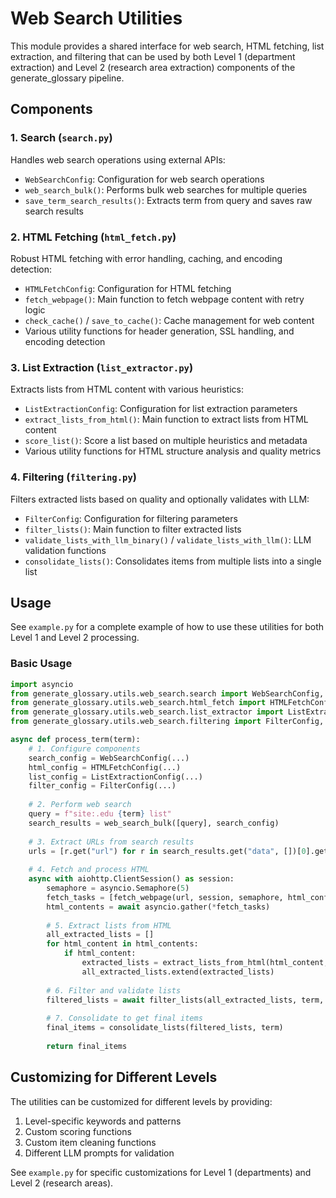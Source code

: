 # Web Search Utilities

This module provides a shared interface for web search, HTML fetching, list extraction, and filtering that can be used by both Level 1 (department extraction) and Level 2 (research area extraction) components of the generate_glossary pipeline.

## Components

### 1. Search (`search.py`)

Handles web search operations using external APIs:

- `WebSearchConfig`: Configuration for web search operations
- `web_search_bulk()`: Performs bulk web searches for multiple queries
- `save_term_search_results()`: Extracts term from query and saves raw search results

### 2. HTML Fetching (`html_fetch.py`)

Robust HTML fetching with error handling, caching, and encoding detection:

- `HTMLFetchConfig`: Configuration for HTML fetching
- `fetch_webpage()`: Main function to fetch webpage content with retry logic
- `check_cache()` / `save_to_cache()`: Cache management for web content
- Various utility functions for header generation, SSL handling, and encoding detection

### 3. List Extraction (`list_extractor.py`)

Extracts lists from HTML content with various heuristics:

- `ListExtractionConfig`: Configuration for list extraction parameters
- `extract_lists_from_html()`: Main function to extract lists from HTML content
- `score_list()`: Score a list based on multiple heuristics and metadata
- Various utility functions for HTML structure analysis and quality metrics

### 4. Filtering (`filtering.py`)

Filters extracted lists based on quality and optionally validates with LLM:

- `FilterConfig`: Configuration for filtering parameters
- `filter_lists()`: Main function to filter extracted lists
- `validate_lists_with_llm_binary()` / `validate_lists_with_llm()`: LLM validation functions
- `consolidate_lists()`: Consolidates items from multiple lists into a single list

## Usage

See `example.py` for a complete example of how to use these utilities for both Level 1 and Level 2 processing.

### Basic Usage

```python
import asyncio
from generate_glossary.utils.web_search.search import WebSearchConfig, web_search_bulk
from generate_glossary.utils.web_search.html_fetch import HTMLFetchConfig, fetch_webpage
from generate_glossary.utils.web_search.list_extractor import ListExtractionConfig, extract_lists_from_html
from generate_glossary.utils.web_search.filtering import FilterConfig, filter_lists, consolidate_lists

async def process_term(term):
    # 1. Configure components
    search_config = WebSearchConfig(...)
    html_config = HTMLFetchConfig(...)
    list_config = ListExtractionConfig(...)
    filter_config = FilterConfig(...)
    
    # 2. Perform web search
    query = f"site:.edu {term} list"
    search_results = web_search_bulk([query], search_config)
    
    # 3. Extract URLs from search results
    urls = [r.get("url") for r in search_results.get("data", [])[0].get("results", [])]
    
    # 4. Fetch and process HTML
    async with aiohttp.ClientSession() as session:
        semaphore = asyncio.Semaphore(5)
        fetch_tasks = [fetch_webpage(url, session, semaphore, html_config) for url in urls]
        html_contents = await asyncio.gather(*fetch_tasks)
        
        # 5. Extract lists from HTML
        all_extracted_lists = []
        for html_content in html_contents:
            if html_content:
                extracted_lists = extract_lists_from_html(html_content, list_config)
                all_extracted_lists.extend(extracted_lists)
        
        # 6. Filter and validate lists
        filtered_lists = await filter_lists(all_extracted_lists, term, filter_config)
        
        # 7. Consolidate to get final items
        final_items = consolidate_lists(filtered_lists, term)
        
        return final_items
```

## Customizing for Different Levels

The utilities can be customized for different levels by providing:

1. Level-specific keywords and patterns
2. Custom scoring functions
3. Custom item cleaning functions
4. Different LLM prompts for validation

See `example.py` for specific customizations for Level 1 (departments) and Level 2 (research areas). 